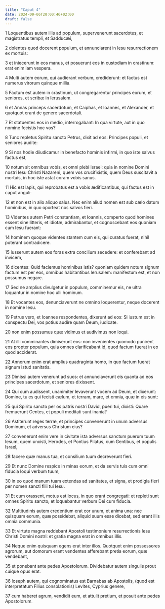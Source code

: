 ```yaml
---
title: "Caput 4"
date: 2024-09-06T20:00:46+02:00
draft: false
---
```



1 Loquentibus autem illis ad populum, supervenerunt sacerdotes, et magistratus templi, et Sadducæi,

2 dolentes quod docerent populum, et annunciarent in Iesu resurrectionem ex mortuis:

3 et iniecerunt in eos manus, et posuerunt eos in custodiam in crastinum: erat enim iam vespera.

4 Multi autem eorum, qui audierant verbum, crediderunt: et factus est numerus virorum quinque millia.

5 Factum est autem in crastinum, ut congregarentur principes eorum, et seniores, et scribæ in Ierusalem.

6 et Annas princeps sacerdotum, et Caiphas, et Ioannes, et Alexander, et quotquot erant de genere sacerdotali.

7 Et statuentes eos in medio, interrogabant: In qua virtute, aut in quo nomine fecistis hoc vos?

8 Tunc repletus Spiritu sancto Petrus, dixit ad eos: Principes populi, et seniores audite:

9 Si nos hodie diiudicamur in benefacto hominis infirmi, in quo iste salvus factus est,

10 notum sit omnibus vobis, et omni plebi Israel: quia in nomine Domini nostri Iesu Christi Nazareni, quem vos crucifixistis, quem Deus suscitavit a mortuis, in hoc iste astat coram vobis sanus.

11 Hic est lapis, qui reprobatus est a vobis ædificantibus, qui factus est in caput anguli:

12 et non est in alio aliquo salus. Nec enim aliud nomen est sub cælo datum hominibus, in quo oporteat nos salvos fieri.

13 Videntes autem Petri constantiam, et Ioannis, comperto quod homines essent sine litteris, et idiotæ, admirabantur, et cognoscebant eos quoniam cum Iesu fuerant:

14 hominem quoque videntes stantem cum eis, qui curatus fuerat, nihil poterant contradicere.

15 Iusserunt autem eos foras extra concilium secedere: et conferebant ad invicem,

16 dicentes: Quid faciemus hominibus istis? quoniam quidem notum signum factum est per eos, omnibus habitantibus Ierusalem: manifestum est, et non possumus negare.

17 Sed ne amplius divulgetur in populum, comminemur eis, ne ultra loquantur in nomine hoc ulli hominum.

18 Et vocantes eos, denunciaverunt ne omnino loquerentur, neque docerent in nomine Iesu.

19 Petrus vero, et Ioannes respondentes, dixerunt ad eos: Si iustum est in conspectu Dei, vos potius audire quam Deum, iudicate.

20 non enim possumus quæ vidimus et audivimus non loqui.

21 At illi comminantes dimiserunt eos: non invenientes quomodo punirent eos propter populum, quia omnes clarificabant id, quod factum fuerat in eo quod acciderat.

22 Annorum enim erat amplius quadraginta homo, in quo factum fuerat signum istud sanitatis.

23 Dimissi autem venerunt ad suos: et annunciaverunt eis quanta ad eos principes sacerdotum, et seniores dixissent.

24 Qui cum audissent, unanimiter levaverunt vocem ad Deum, et dixerunt: Domine, tu es qui fecisti cælum, et terram, mare, et omnia, quæ in eis sunt:

25 qui Spiritu sancto per os patris nostri David, pueri tui, dixisti: Quare fremuerunt Gentes, et populi meditati sunt inania?

26 Astiterunt reges terræ, et principes convenerunt in unum adversus Dominum, et adversus Christum eius?

27 convenerunt enim vere in civitate ista adversus sanctum puerum tuum Iesum, quem unxisti, Herodes, et Pontius Pilatus, cum Gentibus, et populis Israel,

28 facere quæ manus tua, et consilium tuum decreverunt fieri.

29 Et nunc Domine respice in minas eorum, et da servis tuis cum omni fiducia loqui verbum tuum,

30 in eo quod manum tuam extendas ad sanitates, et signa, et prodigia fieri per nomen sancti filii tui Iesu.

31 Et cum orassent, motus est locus, in quo erant congregati: et repleti sunt omnes Spiritu sancto, et loquebantur verbum Dei cum fiducia.

32 Multitudinis autem credentium erat cor unum, et anima una: nec quisquam eorum, quæ possidebat, aliquid suum esse dicebat, sed erant illis omnia communia.

33 Et virtute magna reddebant Apostoli testimonium resurrectionis Iesu Christi Domini nostri: et gratia magna erat in omnibus illis.

34 Neque enim quisquam egens erat inter illos. Quotquot enim possessores agrorum, aut domorum erant vendentes afferebant pretia eorum, quæ vendebant,

35 et ponebant ante pedes Apostolorum. Dividebatur autem singulis prout cuique opus erat.

36 Ioseph autem, qui cognominatus est Barnabas ab Apostolis, (quod est interpretatum Filius consolationis) Levites, Cyprius genere,

37 cum haberet agrum, vendidit eum, et attulit pretium, et posuit ante pedes Apostolorum.

